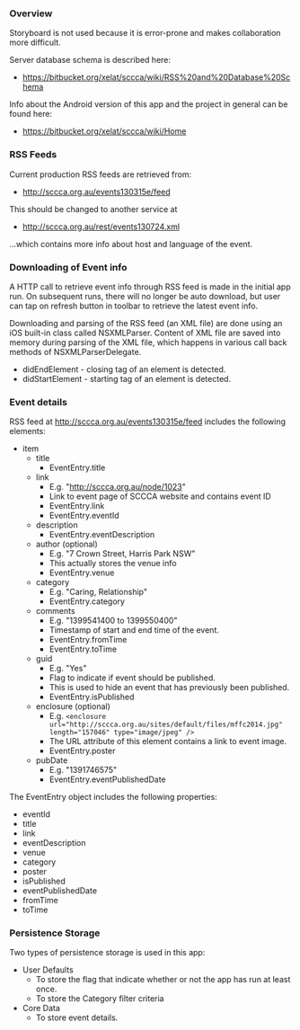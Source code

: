 

### Overview

Storyboard is not used because it is error-prone and makes collaboration more difficult.

Server database schema is described here:

- https://bitbucket.org/xelat/sccca/wiki/RSS%20and%20Database%20Schema

Info about the Android version of this app and the project in general can be found here:

- https://bitbucket.org/xelat/sccca/wiki/Home



### RSS Feeds

Current production RSS feeds are retrieved from:

- http://sccca.org.au/events130315e/feed

This should be changed to another service at

- http://sccca.org.au/rest/events130724.xml

...which contains more info about host and language of the event.



### Downloading of Event info

A HTTP call to retrieve event info through RSS feed is made in the initial app run. On subsequent runs, there will 
no longer be auto download, but user can tap on refresh button in toolbar to retrieve the latest event info.

Downloading and parsing of the RSS feed (an XML file) are done using an iOS built-in class called NSXMLParser.
Content of XML file are saved into memory during parsing of the XML file, which happens in various call back methods 
of NSXMLParserDelegate.

- didEndElement - closing tag of an element is detected.
- didStartElement - starting tag of an element is detected.



### Event details

RSS feed at http://sccca.org.au/events130315e/feed includes the following elements:

- item
    - title
        - EventEntry.title
    - link
        - E.g. "http://sccca.org.au/node/1023"
        - Link to event page of SCCCA website and contains event ID
        - EventEntry.link
        - EventEntry.eventId
    - description
        - EventEntry.eventDescription
    - author (optional)
        - E.g. "7 Crown Street, Harris Park NSW"
        - This actually stores the venue info
        - EventEntry.venue
    - category
        - E.g. "Caring, Relationship"
        - EventEntry.category
    - comments
        - E.g. "1399541400 to 1399550400"
        - Timestamp of start and end time of the event.
        - EventEntry.fromTime
        - EventEntry.toTime
    - guid
        - E.g. "Yes"
        - Flag to indicate if event should be published.
        - This is used to hide an event that has previously been published.
        - EventEntry.isPublished
    - enclosure (optional)
        - E.g. `<enclosure url="http://sccca.org.au/sites/default/files/mffc2014.jpg" length="157046" type="image/jpeg" />`
        - The URL attribute of this element contains a link to event image.
        - EventEntry.poster
    - pubDate
        - E.g. "1391746575"
        - EventEntry.eventPublishedDate


The EventEntry object includes the following properties:

- eventId
- title
- link
- eventDescription
- venue
- category
- poster
- isPublished
- eventPublishedDate
- fromTime
- toTime


### Persistence Storage

Two types of persistence storage is used in this app: 

- User Defaults
    - To store the flag that indicate whether or not the app has run at least once.
    - To store the Category filter criteria
- Core Data
    - To store event details.
